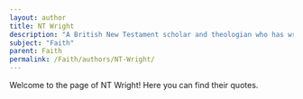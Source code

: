 ```yaml
---
layout: author
title: NT Wright
description: "A British New Testament scholar and theologian who has written extensively on the resurrection of Jesus and the nature of Christian faith."
subject: "Faith"
parent: Faith
permalink: /Faith/authors/NT-Wright/
---
```


Welcome to the page of NT Wright! Here you can find their quotes.
